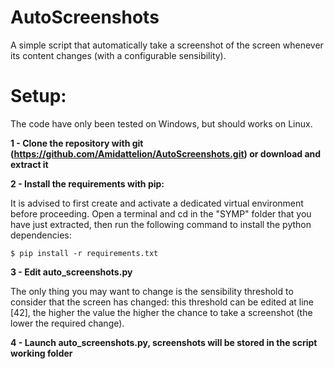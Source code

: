 # AutoScreenshots
A simple script that automatically take a screenshot of the screen whenever its content changes (with a configurable sensibility).

# Setup:
The code have only been tested on Windows, but should works on Linux.

**1 - Clone the repository with git (https://github.com/Amidattelion/AutoScreenshots.git) or download and extract it**

**2 - Install the requirements with pip:**

It is advised to first create and activate a dedicated virtual environment before proceeding.
Open a terminal and cd in the "SYMP" folder that you have just extracted, then run the following command to install the python dependencies:

```
$ pip install -r requirements.txt
```

**3 - Edit auto_screenshots.py**

The only thing you may want to change is the sensibility threshold to consider that the screen has changed: this threshold can be edited at line [42], the higher the value the higher the chance to take a screenshot (the lower the required change).

**4 - Launch auto_screenshots.py, screenshots will be stored in the script working folder**
